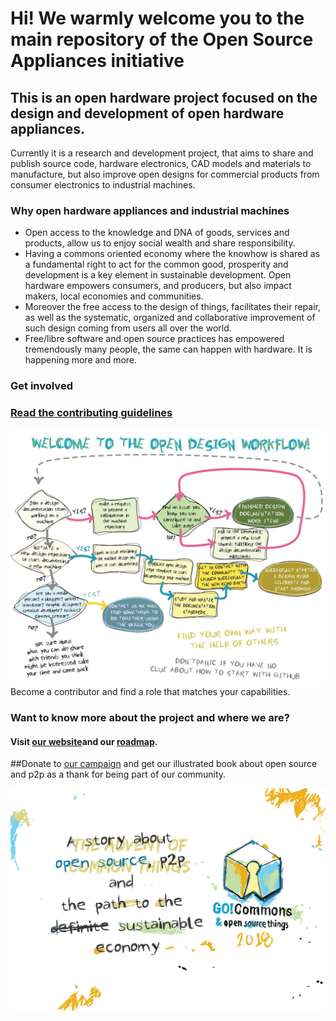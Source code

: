 # Hi! We warmly welcome you to the main repository of the Open Source Appliances initiative
## This is an open hardware project focused on the design and development of open hardware appliances.
Currently it is a research and development project, that aims to share and publish source code, hardware electronics, CAD models and materials to manufacture, but also improve open designs for commercial products from consumer electronics to industrial machines.
### Why open hardware appliances and industrial machines
* Open access to the knowledge and DNA of goods, services and products, allow us to enjoy social wealth and share responsibility.
* Having a commons oriented economy where the knowhow is shared as a fundamental right to act for the common good, prosperity and development is a key element in sustainable development. Open hardware empowers consumers, and producers, but also impact makers, local economies and communities.
* Moreover the free access to the design of things, facilitates their repair, as well as the systematic, organized and collaborative improvement of such design coming from users all over the world.
* Free/libre software and open source practices has empowered tremendously many people, the same can happen with hardware. It is happening more and more.
### Get involved
### [Read the contributing guidelines](https://github.com/goscommons/goscommons.github.io/blob/master/CONTRIBUTING.md)
![The open design workflow](_assets/images/workflow.png)Become a contributor and find a role that matches your capabilities.

### Want to know more about the project and where we are?
#### Visit [our website](https://goscommons.github.io)and our  [roadmap](https://github.com/goscommons/goscommons.github.io/projects/1).

##Donate to [our campaign](https://www.youcaring.com/gocommons-1085010) and get our illustrated book about open source and p2p as a thank for being part of our community.

![](_assets/images/Card_Title.png)
